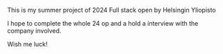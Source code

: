 This is my summer project of 2024 Full stack open by Helsingin Yliopisto

I hope to complete the whole 24 op and a hold a interview with the company involved.

Wish me luck!
